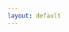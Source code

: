 ```yaml
---
layout: default
---
```


<div :class = "shadow.state" id = "app">
    <state-view :shadow = "shadow" :ready = "ready"></state-view>
    <google-login></google-login>
    <time-d-three :movements = "movements" :strategies = "strategies" :shadow = "shadow" :ready = "ready"></time-d-three>
    <alarm-controls :shadow = "shadow" :presence = "presence" :ready = "ready"></alarm-controls>
    <version-stamp :cache = "cache"></version-stamp>
</div>
<script src="js/main.js"></script>

